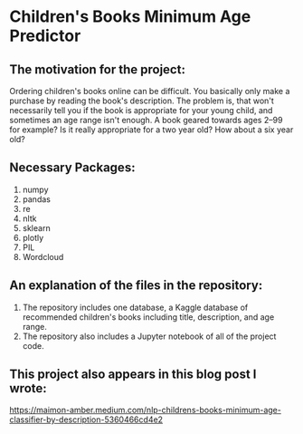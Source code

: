 # Children's Books Minimum Age Predictor

## The motivation for the project:

Ordering children's books online can be difficult. You basically only make a purchase by reading the book's description. The problem is, that won't necessarily tell you if the book is appropriate for your young child, and sometimes an age range isn't enough. A book geared towards ages 2–99 for example? Is it really appropriate for a two year old? How about a six year old?

## Necessary Packages:

1. numpy 
2. pandas
3. re
4. nltk 
5. sklearn
6. plotly
7. PIL
8. Wordcloud

## An explanation of the files in the repository:
1. The repository includes one database, a Kaggle database of recommended children's books including title, description, and age range. 
2. The repository also includes a Jupyter notebook of all of the project code.

## This project also appears in this blog post I wrote:
https://maimon-amber.medium.com/nlp-childrens-books-minimum-age-classifier-by-description-5360466cd4e2
